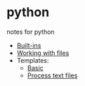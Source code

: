 # python
notes for python
* [Built-ins](builtins.md)
* [Working with files](files.md)
* Templates:
  * [Basic](templates/basic.py)
  * [Process text files](templates/process_text_files.py)
